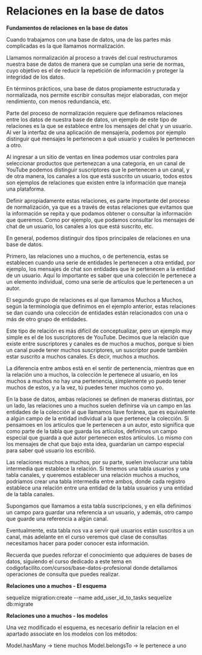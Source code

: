 # Relaciones en la base de datos

**Fundamentos de relaciones en la base de datos**

Cuando trabajamos con una base de datos, una de las partes más complicadas es la que llamamos normalización.

Llamamos normalización al proceso a través del cual restructuramos nuestra base de datos de manera que se cumplan una serie de normas, cuyo objetivo es el de reducir la repetición de información y proteger la integridad de los datos.

En términos prácticos, una base de datos propiamente estructurada y normalizada, nos permite escribir consultas mejor elaboradas, con mejor rendimiento, con menos redundancia, etc.

Parte del proceso de normalización requiere que definamos relaciones entre los datos de nuestra base de datos, un ejemplo de este tipo de relaciones es la que se establece entre los mensajes del chat y un usuario. Al ver la interfaz de una aplicación de mensajería, podemos por ejemplo distinguir qué mensajes le pertenecen a qué usuario y cuáles le pertenecen a otro.

Al ingresar a un sitio de ventas en línea podemos usar controles para seleccionar productos que pertenezcan a una categoría, en un canal de YouTube podemos distinguir suscriptores que le pertenecen a un canal, y de otra manera, los canales a los que está suscrito un usuario, todos estos son ejemplos de relaciones que existen entre la información que maneja una plataforma.

Definir apropiadamente estas relaciones, es parte importante del proceso de normalización, ya que es a través de estas relaciones que evitamos que la información se repita y que podamos obtener o consultar la información que queremos. Como por ejemplo, que podamos consultar los mensajes de chat de un usuario, los canales a los que está suscrito, etc.

En general, podemos distinguir dos tipos principales de relaciones en una base de datos.

Primero, las relaciones uno a muchos, o de pertenencia, estas se establecen cuando una serie de entidades le pertenecen a otra entidad, por ejemplo, los mensajes de chat son entidades que le pertenecen a la entidad de un usuario. Aquí lo importante es saber que una colección le pertenece a un elemento individual, como una serie de artículos que le pertenecen a un autor.

El segundo grupo de relaciones es al que llamamos Muchos a Muchos, según la terminología que definimos en el ejemplo anterior, estas relaciones se dan cuando una colección de entidades están relacionados con una o más de otro grupo de entidades.

Este tipo de relación es más difícil de conceptualizar, pero un ejemplo muy simple es el de los suscriptores de YouTube. Decimos que la relación que existe entre suscriptores y canales es de muchos a muchos, porque si bien un canal puede tener muchos suscriptores, un suscriptor puede también estar suscrito a muchos canales. Es decir, muchos a muchos.

La diferencia entre ambos está en el sentir de pertenencia, mientras que en la relación uno a muchos, la colección le pertenece al usuario, en los muchos a muchos no hay una pertenencia, simplemente yo puedo tener muchos de estos, y a la vez, tú puedes tener muchos como yo.

En la base de datos, ambas relaciones se definen de maneras distintas, por un lado, las relaciones uno a muchos suelen definirse vía un campo en las entidades de la colección al que llamamos llave foránea, que es equivalente a algún campo de la entidad individual a la que pertenece la colección. Si pensamoes en los artículos que le pertenecen a un autor, esto significa que como parte de la tabla que guarda los artículos, definimos un campo especial que guarda a qué autor pertenecen estos artículos. Lo mismo con los mensajes de chat que bajo esta idea, guardarían un campo especial para saber qué usuario los escribió.

Las relaciones muchos a muchos, por su parte, suelen involucrar una tabla intermedia que establece la relación. Si tenemos una tabla usuarios y una tabla canales, y queremos establecer una relación muchos a muchos, podríamos crear una tabla intermedia entre ambos, donde cada registro establece una relación entre una entidad de la tabla usuarios y una entidad de la tabla canales.

Supongamos que llamamos a esta tabla suscripciones, y en ella definimos un campo para guardar una referencia a un usuario, y además, otro campo que guarde una referencia a algún canal.

Eventualmente, esta tabla nos va a servir qué usuarios están suscritos a un canal, más adelante en el curso veremos qué clase de consultas necesitamos hacer para poder conocer esta información.

Recuerda que puedes reforzar el conocimiento que adquieres de bases de datos, siguiendo el curso dedicado a este tema en codigofacilito.com/cursos/base-datos-profesional donde detallamos operaciones de consulta que puedes realizar.

**Relaciones uno a muchos - El esquema**

sequelize migration:create --name add_user_id_to_tasks 
sequelize db:migrate

**Relaciones uno a muchos - los modelos**

Una vez modificado el esquema, es necesario definir la relacion en el apartado associate en los modelos con los métodos:

Model.hasMany -> tiene muchos
Model.belongsTo -> le pertenece a uno
